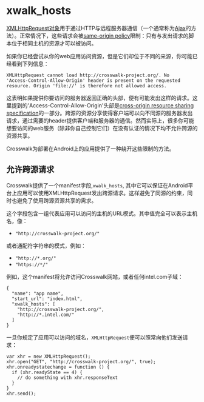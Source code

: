 # xwalk_hosts

[XMLHttpRequest对象](http://www.w3.org/TR/XMLHttpRequest/)用于通过HTTP与远程服务器通信（一个通常称为[Ajax](http://www.adaptivepath.com/ideas/ajax-new-approach-web-applications/)的方法）。正常情况下，这些请求会被[same-origin policy](http://www.w3.org/Security/wiki/Same_Origin_Policy)限制：只有与发出请求的脚本位于相同主机的资源才可以被访问。

如果你已经尝试从你的web应用访问资源，但是它们却位于不同的来源，你可能已经看到下列信息：

    XMLHttpRequest cannot load http://crosswalk-project.org/. No
    'Access-Control-Allow-Origin' header is present on the requested
    resource. Origin 'file://' is therefore not allowed access.

这表明如果提供你要访问的服务器返回正确的头部，便有可能发出这样的请求。这里提到的'Access-Control-Allow-Origin'头部是[cross-origin resource sharing specification](http://www.w3.org/TR/cors/)的一部分。跨源的资源分享使得客户端可以向不同源的服务器发出请求，通过需要的header提供客户端和服务器的通信。然而实际上，很多你可能想要访问的web服务（除非你自己控制它们）在没有认证的情况下均不允许跨源的资源共享。

Crosswalk为部署在Android上的应用提供了一种绕开这些限制的方法。

## 允许跨源请求

Crosswalk提供了一个manifest字段,`xwalk_hosts`, 其中它可以保证在Android平台上应用可以使用XMLHttpRequest发出跨源请求。这样避免了同源的约束，同时也避免了使用跨源资源共享的需求。

这个字段包含一组代表应用可以访问的主机的URL模式。其中值完全可以表示主机名，像：

* `"http://crosswalk-project.org/"`

或者通配符字符串的模式，例如：

* `"http://*.org/"`
* `"https://*/"`

例如，这个manifest将允许访问Crosswalk网站，或者任何intel.com子域：

    {
      "name": "app name",
      "start_url": "index.html",
      "xwalk_hosts": [
        "http://crosswalk-project.org/",
        "http://*.intel.com/"
      ]
    }

一旦你规定了应用可以访问的域名，`XMLHttpRequest`便可以照常向他们发送请求：

    var xhr = new XMLHttpRequest();
    xhr.open("GET", "http://crosswalk-project.org/", true);
    xhr.onreadystatechange = function () {
      if (xhr.readyState == 4) {
        // do something with xhr.responseText
      }
    }
    xhr.send();
